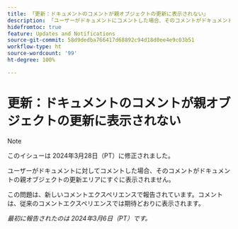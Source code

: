 ```yaml
---
title: 「更新：ドキュメントのコメントが親オブジェクトの更新に表示されない」
description: 「ユーザーがドキュメントにコメントした場合、そのコメントがドキュメントの親オブジェクトの更新エリアにすぐに表示されません。」
hidefromtoc: true
feature: Updates and Notifications
source-git-commit: 58d9dedba766417d68892c94d18d0ee4e9c03b51
workflow-type: ht
source-wordcount: '99'
ht-degree: 100%

---
```



# 更新：ドキュメントのコメントが親オブジェクトの更新に表示されない

>[!NOTE]
>
>このイシューは 2024年3月28日（PT）に修正されました。

<!--WF, WFP-->

ユーザーがドキュメントに対してコメントした場合、そのコメントがドキュメントの親オブジェクトの更新エリアにすぐに表示されません。

この問題は、新しいコメントエクスペリエンスで報告されています。コメントは、従来のコメントエクスペリエンスでは期待どおりに表示されます。

_最初に報告されたのは 2024年3月6日（PT）です。_
